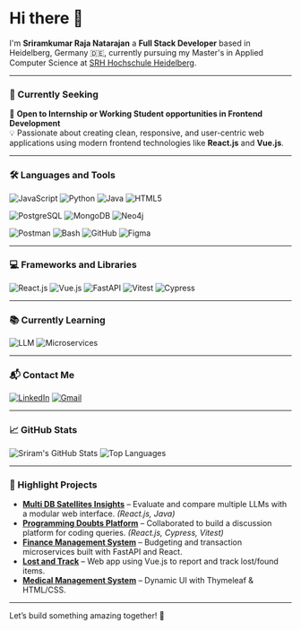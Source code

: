 # Hi there 👋

I'm **Sriramkumar Raja Natarajan** a **Full Stack Developer** based in Heidelberg, Germany 🇩🇪, currently pursuing my Master's in Applied Computer Science at [SRH Hochschule Heidelberg](https://www.srh-hochschule-heidelberg.de/).

---

### 🎯 Currently Seeking

🚀 **Open to Internship or Working Student opportunities in Frontend Development**  
💡 Passionate about creating clean, responsive, and user-centric web applications using modern frontend technologies like **React.js** and **Vue.js**.

---

### 🛠️ Languages and Tools

![JavaScript](https://img.shields.io/badge/JavaScript-F7DF1E?style=for-the-badge&logo=javascript&logoColor=black)
![Python](https://img.shields.io/badge/Python-3776AB?style=for-the-badge&logo=python&logoColor=white)
![Java](https://img.shields.io/badge/Java-ED8B00?style=for-the-badge&logo=java&logoColor=white)
![HTML5](https://img.shields.io/badge/HTML5-E34F26?style=for-the-badge&logo=html5&logoColor=white)

![PostgreSQL](https://img.shields.io/badge/PostgreSQL-4169E1?style=for-the-badge&logo=postgresql&logoColor=white)
![MongoDB](https://img.shields.io/badge/MongoDB-4EA94B?style=for-the-badge&logo=mongodb&logoColor=white)
![Neo4j](https://img.shields.io/badge/Neo4j-008CC1?style=for-the-badge&logo=neo4j&logoColor=white)

![Postman](https://img.shields.io/badge/Postman-FF6C37?style=for-the-badge&logo=postman&logoColor=white)
![Bash](https://img.shields.io/badge/Bash-4EAA25?style=for-the-badge&logo=gnubash&logoColor=white)
![GitHub](https://img.shields.io/badge/GitHub-100000?style=for-the-badge&logo=github&logoColor=white)
![Figma](https://img.shields.io/badge/Figma-F24E1E?style=for-the-badge&logo=figma&logoColor=white)

---

### 💻 Frameworks and Libraries

![React.js](https://img.shields.io/badge/React.js-20232A?style=for-the-badge&logo=react&logoColor=61DAFB)
![Vue.js](https://img.shields.io/badge/Vue.js-35495E?style=for-the-badge&logo=vue.js&logoColor=4FC08D)
![FastAPI](https://img.shields.io/badge/FastAPI-005571?style=for-the-badge&logo=fastapi)
![Vitest](https://img.shields.io/badge/Vitest-6E9F18?style=for-the-badge&logo=vitest&logoColor=white)
![Cypress](https://img.shields.io/badge/Cypress-17202C?style=for-the-badge&logo=cypress&logoColor=white)

---

### 📚 Currently Learning

![LLM](https://img.shields.io/badge/LLMs-Benchmarking-informational?style=for-the-badge)
![Microservices](https://img.shields.io/badge/Microservices-Architecture-ffb400?style=for-the-badge)

---

### 📬 Contact Me

[![LinkedIn](https://img.shields.io/badge/LinkedIn-blue?style=for-the-badge&logo=linkedin&logoColor=white)](https://www.linkedin.com/in/sriramkumar-raja-natarajan)
[![Gmail](https://img.shields.io/badge/Gmail-D14836?style=for-the-badge&logo=gmail&logoColor=white)](mailto:sriramnraja@yahoo.com)

---

### 📈 GitHub Stats

![Sriram's GitHub Stats](https://github-readme-stats.vercel.app/api?username=sriraminhdb&show_icons=true&theme=radical)
![Top Languages](https://github-readme-stats.vercel.app/api/top-langs/?username=sriraminhdb&layout=compact&theme=radical)

---

### 📌 Highlight Projects

- **[Multi DB Satellites Insights](https://github.com/OrbitOps-Five/multi-db-satellite-insights.git)** – Evaluate and compare multiple LLMs with a modular web interface. *(React.js, Java)*
- **[Programming Doubts Platform](https://github.com/Study-Program-Applied-Computer-Science/usability-testing-and-verification-verifypair.git)** – Collaborated to build a discussion platform for coding queries. *(React.js, Cypress, Vitest)*
- **[Finance Management System](https://github.com/Study-Program-Applied-Computer-Science/software-architecture-and-development-pockettech.git)** – Budgeting and transaction microservices built with FastAPI and React.
- **[Lost and Track](https://github.com/Study-Program-Applied-Computer-Science/udi-Syntax-Squad.git)** – Web app using Vue.js to report and track lost/found items.
- **[Medical Management System](https://github.com/DevJLALW/MedicalManagementSystem.git)** – Dynamic UI with Thymeleaf & HTML/CSS.

---

Let’s build something amazing together! 🚀
